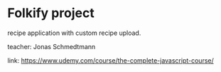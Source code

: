 # Folkify project

recipe application with custom recipe upload.

teacher: Jonas Schmedtmann

link: https://www.udemy.com/course/the-complete-javascript-course/
